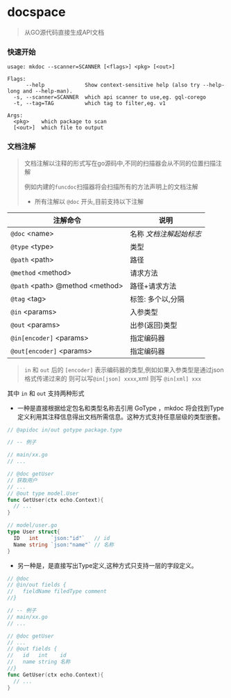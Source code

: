 # docspace
> 从GO源代码直接生成API文档



### 快速开始

```
usage: mkdoc --scanner=SCANNER [<flags>] <pkg> [<out>]

Flags:
      --help             Show context-sensitive help (also try --help-long and --help-man).
  -s, --scanner=SCANNER  which api scanner to use,eg. gql-corego
  -t, --tag=TAG          which tag to filter,eg. v1

Args:
  <pkg>    which package to scan
  [<out>]  which file to output
```



### 文档注解

> 文档注解以注释的形式写在go源码中,不同的扫描器会从不同的位置扫描注解
>
> 例如内建的`funcdoc`扫描器将会扫描所有的方法声明上的文档注解
>
> - 所有注解以 `@doc` 开头,目前支持以下注解

| 注解命令 | 说明 |
| ----- | ----- |
|`@doc` <name\> |名称 *文档注解起始标志*|
|`@type` <type\>|类型|
|`@path` <path\>|路径|
|`@method` <method\>|请求方法|
|`@path`  <path\> @method <method\>|路径+请求方法|
|`@tag` <tag\>|标签: 多个以,分隔|
|`@in` <params\>|入参类型|
|`@out` <params\>|出参(返回)类型|
|`@in[encoder]`  <params\>|指定编码器|
|`@out[encoder]` <params\>|指定编码器|

> `in` 和 `out` 后的 `[encoder]` 表示编码器的类型,例如如果入参类型是通过json格式传递过来的
则可以写`@in[json] xxxx`,xml 则写 `@in[xml] xxx` 

其中 `in` 和 `out` 支持两种形式

- 一种是直接根据给定包名和类型名称去引用 GoType ，mkdoc 将会找到Type定义利用其注释信息得出文档所需信息。这种方式支持任意层级的类型嵌套。

```go
// @apidoc in/out gotype package.type

// -- 例子

// main/xx.go
// ...

// @doc getUser
// 获取用户
// ...
// @out type model.User
func GetUser(ctx echo.Context){
  // ...
}

// model/user.go
type User struct{
  ID   int    `json:"id"`   // id
  Name string `json:"name"` // 名称
}
```

- 另一种是，是直接写出Type定义,这种方式只支持一层的字段定义。

```go
// @doc 
// @in/out fields {
//   fieldName filedType comment
//}

// -- 例子
// main/xx.go
// ...

// @doc getUser
// ...
// @out fields {
//   id   int    id
//   name string 名称
//}
func GetUser(ctx echo.Context){
  // ...
}
```


